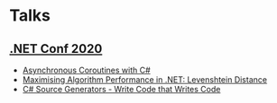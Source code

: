 # Talks

## [.NET Conf 2020](https://www.youtube.com/playlist?list=PLdo4fOcmZ0oVWop1HEOml2OdqbDs6IlcI)
- [Asynchronous Coroutines with C#](https://www.youtube.com/watch?v=pE6b2Bs3U9Q&list=PLdo4fOcmZ0oVWop1HEOml2OdqbDs6IlcI&index=39&ab_channel=dotNET)
- [Maximising Algorithm Performance in .NET: Levenshtein Distance](https://www.youtube.com/watch?v=JiOYajl2Mds&list=PLdo4fOcmZ0oVWop1HEOml2OdqbDs6IlcI&index=43&ab_channel=dotNET)
- [C# Source Generators - Write Code that Writes Code](https://www.youtube.com/watch?v=3YwwdoRg2F4&list=PLdo4fOcmZ0oVWop1HEOml2OdqbDs6IlcI&index=41&ab_channel=dotNET)